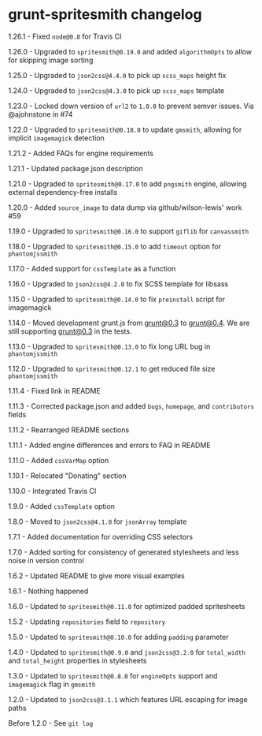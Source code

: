 # grunt-spritesmith changelog
1.26.1 - Fixed `node@0.8` for Travis CI

1.26.0 - Upgraded to `spritesmith@0.19.0` and added `algorithmOpts` to allow for skipping image sorting

1.25.0 - Upgraded to `json2css@4.4.0` to pick up `scss_maps` height fix

1.24.0 - Upgraded to `json2css@4.3.0` to pick up `scss_maps` template

1.23.0 - Locked down version of `url2` to `1.0.0` to prevent semver issues. Via @ajohnstone in #74

1.22.0 - Upgraded to `spritesmith@0.18.0` to update `gmsmith`, allowing for implicit `imagemagick` detection

1.21.2 - Added FAQs for engine requirements

1.21.1 - Updated package.json description

1.21.0 - Upgraded to `spritesmith@0.17.0` to add `pngsmith` engine, allowing external dependency-free installs

1.20.0 - Added `source_image` to data dump via github/wilson-lewis' work #59

1.19.0 - Upgraded to `spritesmith@0.16.0` to support `giflib` for `canvassmith`

1.18.0 - Upgraded to `spritesmith@0.15.0` to add `timeout` option for `phantomjssmith`

1.17.0 - Added support for `cssTemplate` as a function

1.16.0 - Upgraded to `json2css@4.2.0` to fix SCSS template for libsass

1.15.0 - Upgraded to `spritesmith@0.14.0` to fix `preinstall` script for imagemagick

1.14.0 - Moved development grunt.js from grunt@0.3 to grunt@0.4. We are still supporting grunt@0.3 in the tests.

1.13.0 - Upgraded to `spritesmith@0.13.0` to fix long URL bug in `phantomjssmith`

1.12.0 - Upgraded to `spritesmith@0.12.1` to get reduced file size `phantomjssmith`

1.11.4 - Fixed link in README

1.11.3 - Corrected package.json and added `bugs`, `homepage`, and `contributors` fields

1.11.2 - Rearranged README sections

1.11.1 - Added engine differences and errors to FAQ in README

1.11.0 - Added `cssVarMap` option

1.10.1 - Relocated "Donating" section

1.10.0 - Integrated Travis CI

1.9.0 - Added `cssTemplate` option

1.8.0 - Moved to `json2css@4.1.0` for `jsonArray` template

1.7.1 - Added documentation for overriding CSS selectors

1.7.0 - Added sorting for consistency of generated stylesheets and less noise in version control

1.6.2 - Updated README to give more visual examples

1.6.1 - Nothing happened

1.6.0 - Updated to `spritesmith@0.11.0` for optimized padded spritesheets

1.5.2 - Updating `repositories` field to `repository`

1.5.0 - Updated to `spritesmith@0.10.0` for adding `padding` parameter

1.4.0 - Updated to `spritesmith@0.9.0` and `json2css@3.2.0` for `total_width` and `total_height` properties in stylesheets

1.3.0 - Updated to `spritesmith@0.8.0` for `engineOpts` support and `imagemagick` flag in `gmsmith`

1.2.0 - Updated to `json2css@3.1.1` which features URL escaping for image paths

Before 1.2.0 - See `git log`
